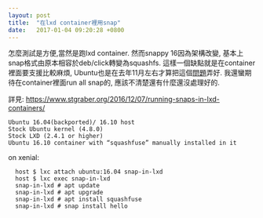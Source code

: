 ```yaml
---
layout: post
title:  "在lxd container裡用snap"
date:   2017-01-04 09:20:28 +0800
---
```


怎麼測試是方便,當然是跑lxd container.
然而snappy 16因為架構改變, 基本上snap格式由原本相容於deb/click轉變為squashfs.
這樣一個缺點就是在container裡面要支援比較麻煩, Ubuntu也是在去年11月左右才算把這個[問題](<https://bugs.launchpad.net/snappy/+bug/1611078>)弄好.
我還蠻期待在container裡面run all snap的, 應該不清楚還有什麼還沒處理好的.

詳見: https://www.stgraber.org/2016/12/07/running-snaps-in-lxd-containers/

```
Ubuntu 16.04(backported)/ 16.10 host
Stock Ubuntu kernel (4.8.0)
Stock LXD (2.4.1 or higher)
Ubuntu 16.10 container with “squashfuse” manually installed in it
```
on xenial:
```
  host $ lxc attach ubuntu:16.04 snap-in-lxd
  host $ lxc exec snap-in-lxd
  snap-in-lxd # apt update
  snap-in-lxd # apt upgrade
  snap-in-lxd # apt install squashfuse
  snap-in-lxd # snap install hello
```
